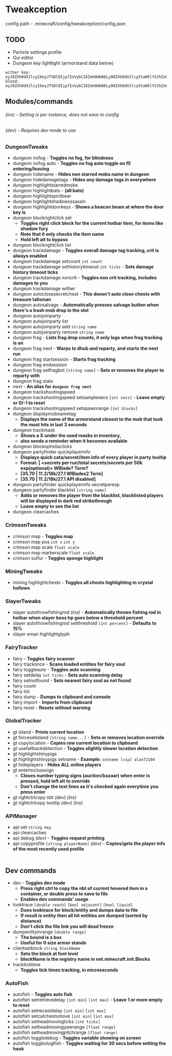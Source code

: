 # Tweakception

config path - .minecraft/config/tweakception/config.json

## TODO
- Particle settings profile
- Gui editor
- Dungeon key lightlight (armorstand data below)
```
wither key:
eyJ0ZXh0dXJlcyI6eyJTS0lOIjp7InVybCI6Imh0dHA6Ly90ZXh0dXJlcy5taW5lY3JhZnQubmV0L3RleHR1cmUvYzRkYjRhZGZhOWJmNDhmZjVkNDE3MDdhZTM0ZWE3OGJkMjM3MTY1OWZjZDhjZDg5MzQ3NDlhZjRjY2U5YiJ9fX0=
blood:
eyJ0ZXh0dXJlcyI6eyJTS0lOIjp7InVybCI6Imh0dHA6Ly90ZXh0dXJlcy5taW5lY3JhZnQubmV0L3RleHR1cmUvYjU2MTU5NWQ5Yzc0NTc3OTZjNzE5ZmFlNDYzYTIyMjcxY2JjMDFjZjEwODA5ZjVhNjRjY2IzZDZhZTdmOGY2In19fQ==
```

## Modules/commands

###### *(ins)* - Setting is per instance, does not save to config
###### *(dev)* - Requires dev mode to use

### DungeonTweaks
- dungeon nofog - **Toggles no fog, for blindness**
- dungeon nofog auto - **Toggles no fog auto toggle on f5 entering/leaving**
- dungeon hidename - **Hides non starred mobs name in dungeon**
- dungeon hidedamagetags - **Hides any damage tags in everywhere**
- dungeon highlightstarredmobs
- dungeon highlightbats - **(all bats)**
- dungeon highlightspiritbear
- dungeon highlightshadowsssassin
- dungeon highlightdoorkeys - **Shows a beacon beam at where the door key is**
- dungeon blockrightclick set
  - **Toggles right click block for the current hotbar item, for items like shadow fury**
  - **Note that it only checks the item name**
  - **Hold left alt to bypass**
- dungeon blockrightclick list
- dungeon trackdamage - **Toggles overall damage tag tracking, crit is always enabled**
- dungeon trackdamage setcount `int count`
- dungeon trackdamage sethistorytimeout `int ticks` - **Sets damage history timeout ticks**
- dungeon trackdamage noncrit - **Toggles non crit tracking, includes damages to you**
- dungeon trackdamage wither
- dungeon autoclosesecretchest - **This doesn't auto close chests with treasure talisman**
- dungeon autosalvage - **Automatically presses salvage button when there's a trash mob drop in the slot**
- dungeon autojoinparty
- dungeon autojoinparty list
- dungeon autojoinparty add `string name`
- dungeon autojoinparty remove `string name`
- dungeon frag - **Lists frag drop counts, it only logs when frag tracking is on**
- dungeon frag next - **Warps to dhub and reparty, and starts the next run**
- dungeon frag startsession - **Starts frag tracking**
- dungeon frag endsession
- dungeon frag setfragbot `[string name]` - **Sets or removes the player to reparty with**
- dungeon frag stats
- next - **An alias for `dungeon frag next`**
- dungeon trackshootingspeed
- dungeon trackshootingspeed setsamplesecs `[int secs]` - **Leave empty or 0/-1 to reset**
- dungeon trackshootingspeed setspawnrange `[int blocks]`
- dungeon displaymobnametag
  - **Displays the name of the armorstand closest to the mob that took the most hits in last 3 seconds**
- dungeon trackmask
  - **Shows a X under the used masks in inventory,**
  - **also sends a reminder when it becomes available**
- dungeon blockopheliaclicks
- dungeon partyfinder quickplayerinfo
  - **Displays quick cata/secret/item info of every player in party tooltip**
  - **Format: <cata> | <secrets per run/total secrets/secrets per 50k exp(optional)> WBlade? Term?**
  - **[35.70 | 11.2/18k/27.1 WBladex2 Term]**
  - **[35.70 | 11.2/18k/27.1 API disabled]** 
- dungeon partyfinder quickplayerinfo secretperexp
- dungeon partyfinder blacklist `[string name]`
  - **Adds or removes the player from the blacklist, blacklisted players will be displayed in dark red strikethrough**
  - **Leave empty to see the list**
- dungeon clearcaches
### CrimsonTweaks
- crimson map - **Toggles map**
- crimson map pos `int x` `int y`
- crimson map scale `float scale`
- crimson map markerscale `float scale`
- crimson sulfur - **Toggles sponge highlight**
### MiningTweaks
- mining highlightchests - **Toggles all chests highlighting in crystal hollows**
### SlayerTweaks
- slayer autothrowfishingrod *(ins)* - **Automatically throws fishing rod in hotbar when slayer boss hp goes below a threshold percent**
- slayer autothrowfishingrod setthreshold `[int percent]` - **Defaults to 15%**
- slayer eman highlightglyph
### FairyTracker
- fairy - **Toggles fairy scanner**
- fairy trackonce  - **Scans loaded entities for fairy soul**
- fairy toggleauto - **Toggles auto scanning**
- fairy setdelay `int ticks` - **Sets auto scanning delay**
- fairy setnotfound - **Sets nearest fairy soul as not found**
- fairy count
- fairy list
- fairy dump - **Dumps to clipboard and console**
- fairy import - **Imports from clipboard**
- fairy reset - **Resets without warning**
### GlobalTracker
- gt island - **Prints current location**
- gt forcesetisland `[string name...]` - **Sets or removes location override**
- gt copylocation - **Copies raw current location to clipboard**
- gt usefallbackdetection - **Toggles slightly slower location detection**
- gt highlightshinypigs
- gt highlightshinypigs setname - **Example:** `setname [vip] alan72104`
- gt hideplayers - **Hides ALL online players**
- gt entertoclosesign
  - **Closes number typing signs (auction/bazaar) when enter is pressed, hold left alt to override**
  - **Don't change the text lines as it's checked again everytime you press enter**
- gt rightctrlcopy nbt *(dev)* *(ins)*
- gt rightctrlcopy tooltip *(dev)* *(ins)*
### APIManager
- api set `string key`
- api clearcaches
- api debug *(dev)* - **Toggles request printing**
- api copyprofile `[string playerName]` *(dev)* - **Copies/gets the player info of the most recently used profile**
<br> </br>
## Dev commands
- dev - **Toggles dev mode**
  - **Press right ctrl to copy the nbt of current hovered item in a container, or double press to save to file**
  - **Enables dev commands' usage**
- looktrace `[double reach]` `[bool adjacent]` `[bool liquid]` 
  - **Does looktrace for block/entity and dumps data to file**
  - **If result is entity then all hit entities are dumped (sorted by distance)**
  - **Don't click the file link you will dead freeze**
- dumpentityinrange `[double range]`
  - **The bound is a box** 
  - **Useful for 0 size armor stands**
- clientsetblock `string blockName`
  - **Sets the block at foot level**
  - **blockName is the registry name in net.minecraft.init.Blocks**
- trackticktime
  - **Toggles tick times tracking, in microseconds**
### AutoFish
- autofish - **Toggles auto fish**
- autofish setretrievedelay `[int min]` `[int max]` - **Leave 1 or more empty to reset**
- autofish setrecastdelay `[int min]` `[int max]`
- autofish setcatchestomove `[int min]` `[int max]`
- autofish setheadmovingticks `[int ticks]`
- autofish setheadmovingyawrange `[float range]`
- autofish setheadmovingpitchrange `[float range]`
- autofish toggledebug - **Toggles variable showing on screen**
- autofish toggleslugfish - **Toggles waiting for 30 secs before setting the hook**